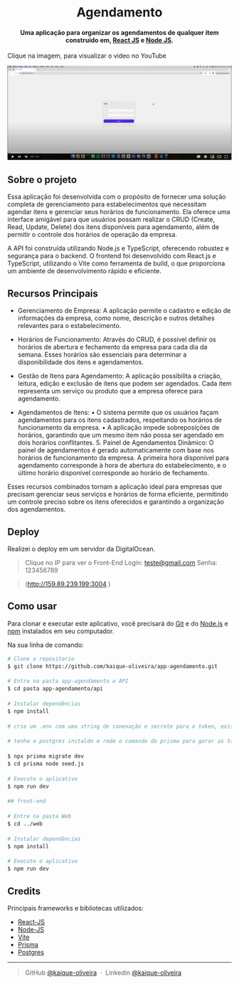 <h1 align="center">
Agendamento
  <br>
</h1>

<h4 align="center">Uma aplicação para organizar os agendamentos de qualquer item construido em,
<a href="https://pt-br.react.dev/blog/2023/03/16/introducing-react-dev" target="_blank">React JS</a>
 e <a target="_blank" href="https://nodejs.org/pt">Node JS</a>.</h4>

 <p>Clique na imagem, para visualizar o video no YouTube</p>

[<img src="web/public/youtube.jpg" width="600">](https://youtu.be/zIexZUayF6I 'Assistir ao video')

## Sobre o projeto

Essa aplicação foi desenvolvida com o propósito de fornecer uma solução completa de gerenciamento para estabelecimentos que necessitam agendar itens e gerenciar seus horários de funcionamento. Ela oferece uma interface amigável para que usuários possam realizar o CRUD (Create, Read, Update, Delete) dos itens disponíveis para agendamento, além de permitir o controle dos horários de operação da empresa.

A API foi construída utilizando Node.js e TypeScript, oferecendo robustez e segurança para o backend. O frontend foi desenvolvido com React.js e TypeScript, utilizando o Vite como ferramenta de build, o que proporciona um ambiente de desenvolvimento rápido e eficiente.

## Recursos Principais

- Gerenciamento de Empresa: A aplicação permite o cadastro e edição de informações da empresa, como nome, descrição e outros detalhes relevantes para o estabelecimento.

- Horários de Funcionamento: Através do CRUD, é possível definir os horários de abertura e fechamento da empresa para cada dia da semana. Esses horários são essenciais para determinar a disponibilidade dos itens e agendamentos.

- Gestão de Itens para Agendamento: A aplicação possibilita a criação, leitura, edição e exclusão de itens que podem ser agendados. Cada item representa um serviço ou produto que a empresa oferece para agendamento.

- Agendamentos de Itens:
  • O sistema permite que os usuários façam agendamentos para os itens cadastrados, respeitando os horários de funcionamento da empresa.
  • A aplicação impede sobreposições de horários, garantindo que um mesmo item não possa ser agendado em dois horários conflitantes. 5. Painel de Agendamentos Dinâmico: O painel de agendamentos é gerado automaticamente com base nos horários de funcionamento da empresa. A primeira hora disponível para agendamento corresponde à hora de abertura do estabelecimento, e o último horário disponível corresponde ao horário de fechamento.

Esses recursos combinados tornam a aplicação ideal para empresas que precisam gerenciar seus serviços e horários de forma eficiente, permitindo um controle preciso sobre os itens oferecidos e garantindo a organização dos agendamentos.

## Deploy

Realizei o deploy em um servidor da DigitalOcean.

> Clique no IP para ver o Front-End
> Login: teste@gmail.com
> Senha: 123456789

> (<a href="http://[159.89.239.199:3004](http://159.89.239.199:3004)">http://159.89.239.199:3004 </a>)

## Como usar

Para clonar e executar este aplicativo, você precisará do [Git](https://git-scm.com) e do [Node.js](https://nodejs.org/en/download/) e [npm](http://npmjs.com) instalados em seu computador.

Na sua linha de comando:

```bash
# Clone o repositorio
$ git clone https://github.com/kaique-oliveira/app-agendamento.git

# Entre na pasta app-agendamento e API
$ cd pasta app-agendamento/api

# Instalar dependências
$ npm install

# crie um .env com uma string de conexação e secrete para o token, existe um exemplo no diretório api chamado example.env

# tenha o postgres instaldo e rode o comando do prisma para gerar as tabelas e rode o um arquivo para popular a tabela de dias da semana

$ npx prisma migrate dev
$ cd prisma node seed.js

# Execute o aplicativo
$ npm run dev

## front-end

# Entre na pasta Web
$ cd ../web

# Instalar dependências
$ npm install

# Execute o aplicativo
$ npm run dev
```

## Credits

Principais frameworks e bibliotecas utilizados:

- [React-JS](https://pt-br.react.dev/blog/2023/03/16/introducing-react-dev)
- [Node-JS](https://nodejs.org/pt)
- [Vite](https://vitejs-dev.translate.goog/?_x_tr_sl=en&_x_tr_tl=pt&_x_tr_hl=pt-BR&_x_tr_pto=sc)
- [Prisma](https://www.prisma.io/?via=Loc&gad_source=1&gclid=Cj0KCQjwiuC2BhDSARIsALOVfBI1VWnrSTT9rfBl-qOXUDYIxgvnYEzSeVE_LNgncy2mIT-FQb_5tocaAmiJEALw_wcB)
- [Postgres](https://www.postgresql.org/)

---

> GitHub [@kaique-oliveira](https://github.com/kaique-oliveira) &nbsp;&middot;&nbsp;
> Linkedin [@kaique-oliveira](https://www.linkedin.com/in/kaique-oliveira-a21273162/)
